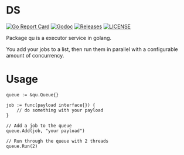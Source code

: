 # DS

[![Go Report Card](https://goreportcard.com/badge/github.com/ecnepsnai/qu?style=flat-square)](https://goreportcard.com/report/github.com/ecnepsnai/qu)
[![Godoc](https://img.shields.io/badge/go-documentation-blue.svg?style=flat-square)](https://pkg.go.dev/github.com/ecnepsnai/qu)
[![Releases](https://img.shields.io/github/release/ecnepsnai/qu/all.svg?style=flat-square)](https://github.com/ecnepsnai/qu/releases)
[![LICENSE](https://img.shields.io/github/license/ecnepsnai/qu.svg?style=flat-square)](https://github.com/ecnepsnai/qu/blob/master/LICENSE)

Package qu is a executor service in golang.

You add your jobs to a list, then run them in parallel with a configurable amount of concurrency.

# Usage

```golang
queue := &qu.Queue{}

job := func(payload interface{}) {
    // do something with your payload
}

// Add a job to the queue
queue.Add(job, "your payload")

// Run through the queue with 2 threads
queue.Run(2)
```
